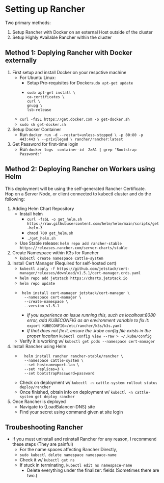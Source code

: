 # Setting up Rancher
Two primary methods: 
1. Setup Rancher with Docker on an external Host outside of the cluster
2. Setup Highly Available Rancher within the cluster
## Method 1: Deplying Rancher with Docker externally
1. First setup and install Docker on your respctive machine
    - For Ubuntu Linux:
        - Setup Pre-requisites for Docker`sudo apt-get update`
        -   ```
            sudo apt-get install \
            ca-certificates \
            curl \
            gnupg \
            lsb-release 
    -  `curl -fsSL https://get.docker.com -o get-docker.sh`
    - `sudo sh get-docker.sh`
2. Setup Docker Container
    - Run ```
         docker run -d --restart=unless-stopped \
         -p 80:80 -p 443:443 \
         --privileged \
         rancher/rancher:latest ```
3. Get Password for first-time login
    - Run `docker logs  container-id  2>&1 | grep "Bootstrap Password:"`

## Method 2: Deploying Rancher on Workers using Helm
This deployment will be using the self-generated Rancher Certificate. <br>
Hop on a Server Node, or client connected to kubectl cluster and do the following:
1. Adding Helm Chart Repository
    - Install helm 
        - `curl -fsSL -o get_helm.sh https://raw.githubusercontent.com/helm/helm/main/scripts/get-helm-3`
        - `chmod 700 get_helm.sh`
        - `./get_helm.sh`
    - Use Stable release: `helm repo add rancher-stable https://releases.rancher.com/server-charts/stable`
2. Create Namespace within K3s for Rancher
    - `kubectl create namespace cattle-system`
3. Install Cert Manager (Required for self-hosted cert)
    - `kubectl apply -f https://github.com/jetstack/cert-manager/releases/download/v1.5.1/cert-manager.crds.yaml`
    - `helm repo add jetstack https://charts.jetstack.io`
    -  `helm repo update`
    - ```
       helm install cert-manager jetstack/cert-manager \
        --namespace cert-manager \
        --create-namespace \
        --version v1.5.1
        ```
        - *If you experience an issue running this, such as localhost:8080 error, add KUBECONFIG as an environment variable to fix it:* `export KUBECONFIG=/etc/rancher/k3s/k3s.yaml`
        - *If that does not fix it, ensure the .kube config file exists in the proper locaiton* `kubectl config view --raw > ~/.kube/config`
    - Verify it is working w/ `kubectl get pods --namespace cert-manager`
4. Install Rancher using Helm
    - ```
        helm install rancher rancher-stable/rancher \
        --namespace cattle-system \
        --set hostname=port.lan \
        --set replicas=3 \
        --set bootstrapPassword=password
    - Check on deployment w/ `kubectl -n cattle-system rollout status deploy/rancher`
    - Once finished, obtain info on deployment w/ `kubectl -n cattle-system get deploy rancher`
5. Once Rancher is deployed
    - Navigate to {LoadBalancer-DNS} site
    - Find your secret using command given at site login
## Troubeshooting Rancher
- If you must uninstall and reinstall Rancher for any reason, I recommend these steps (They are painful)
    - For the name spaces affecting Rancher Directly,
    -   `sudo kubectl delete namespace namespace-name`
    - Check it w/ `kubectl get ns`
    - If stuck in terminating, `kubectl edit ns namespace-name`
        - Delete everything under the finalizer: fields (Sometimes there are two.)